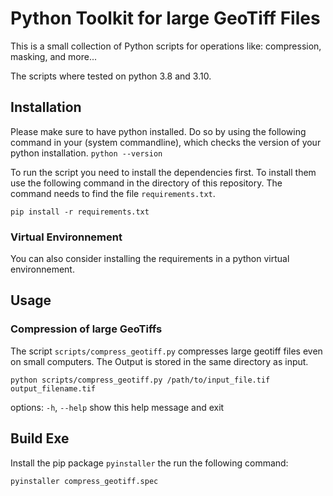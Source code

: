 # Python Toolkit for large GeoTiff Files


This is a small collection of Python scripts for operations like: compression, masking, and more...


The scripts where tested on python 3.8 and 3.10.


## Installation
Please make sure to have python installed. Do so by using the following command in your (system commandline), which checks the version of your python installation.
```python --version```


To run the script you need to install the dependencies first. To install them use the following command in the directory of this repository. The command needs to find the file `requirements.txt`.

```pip install -r requirements.txt```


### Virtual Environnement

You can also consider installing the requirements in a python virtual environnement.



## Usage

### Compression of large GeoTiffs
The script `scripts/compress_geotiff.py` compresses large geotiff files even on small computers. The Output is stored in the same directory as input.

```python scripts/compress_geotiff.py /path/to/input_file.tif output_filename.tif```

options:
  `-h`, `--help`           show this help message and exit



## Build Exe

Install the pip package `pyinstaller` the run the following command:

```pyinstaller compress_geotiff.spec```







